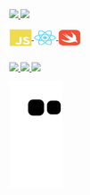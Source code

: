 <div>
  <a href="https://github.com/Leobroud">
  <img height="180em" src="https://github-readme-stats.vercel.app/api?username=Leobroud&show_icons=true&theme=tokyonight&include_all_commits=true&count_private=true"/>
  <img height="180em" src="https://github-readme-stats.vercel.app/api/top-langs/?username=Leobroud&layout=compact&langs_count=7&theme=tokyonight"/>
</div>
  <div style="display: inline_block"><br>
  <img align="center" alt="Leo-Js" height="30" width="40" src="https://raw.githubusercontent.com/devicons/devicon/master/icons/javascript/javascript-plain.svg">
  <img align="center" alt="Leo-React" height="30" width="40" src="https://raw.githubusercontent.com/devicons/devicon/master/icons/react/react-original.svg">
  <img align="center" alt="Leo-Swift" height="30" width="40" src="https://github.com/devicons/devicon/blob/master/icons/swift/swift-original.svg">
</div>
  
 ##
  
<div>
  <a href="mailto:leonardo.barbosa@g.globo" target="_blank">
    <img src="https://img.shields.io/badge/Microsoft_Outlook-0078D4?style=for-the-badge&logo=microsoft-outlook&logoColor=white" target="_blank">
  </a>
  <a href="mailto:leo.oliveira.b@gmail.com">
    <img src="https://img.shields.io/badge/-Gmail-%23333?style=for-the-badge&logo=gmail&logoColor=white" target="_blank">
  </a>
  <a href="https://www.linkedin.com/in/leonardo-oliveira-barbosa" target="_blank">
    <img src="https://img.shields.io/badge/-LinkedIn-%230077B5?style=for-the-badge&logo=linkedin&logoColor=white" target="_blank">
  </a>
  
  
</div> 
  
  ![Snake animation](https://github.com/leobroud/leobroud/blob/output/github-contribution-grid-snake.svg)
